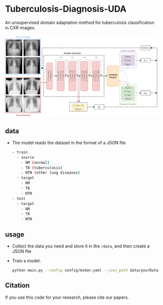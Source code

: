 # Tuberculosis-Diagnosis-UDA

An unsupervised domain adaptation method for tuberculosis classification in CXR images.

![framework](/images/resunet-tbroute.png)

## data

- The model reads the dataset in the format of a JSON file
  ```bash
  - train
    - source
      - NM (normal)
      - TB (tuberculosis)
      - NTN (other lung diseases)
    - target
      - NM
      - TB
      - NTN
  - test
    - target
      - NM
      - TB
      - NTN
  

## usage

- Collect the data you need and store it in the `/data`, and then create a JSON file

- Train a model:
  ```bash
  python main.py --config config/msdan.yaml --json_path data/yourDataJsonFile.json
  
## Citation

If you use this code for your research, please cite our papers.
